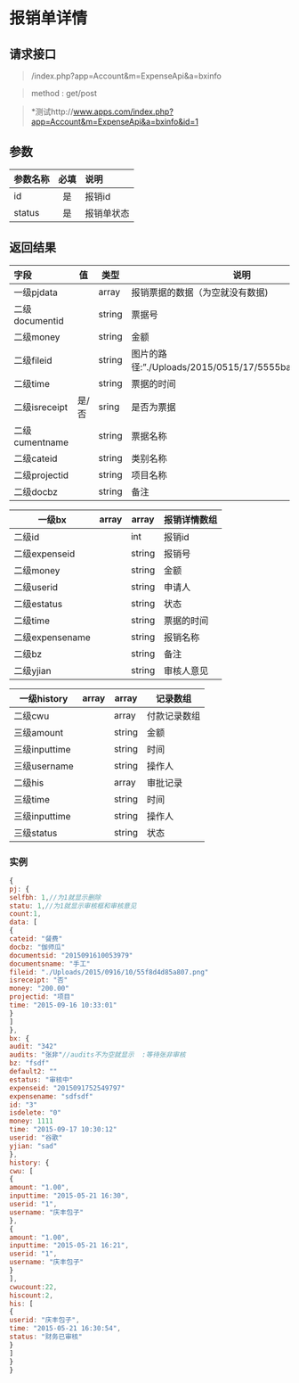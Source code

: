 # 报销单详情
## 请求接口 

> /index.php?app=Account&m=ExpenseApi&a=bxinfo

>  method : get/post

> *测试http://www.apps.com/index.php?app=Account&m=ExpenseApi&a=bxinfo&id=1
## 参数

| 参数名称      |    必填 | 说明  |
| :-------- | :--------:| :-- |
|id| 是| 报销id |
|status| 是| 报销单状态|

## 返回结果
|字段 |  值| 类型 | 说明|
|:----|----|----|-----|
|一级pjdata||array|报销票据的数据（为空就没有数据)|
|二级documentid||string|票据号|
|二级money ||string|金额|
|二级fileid||string|图片的路径:”./Uploads/2015/0515/17/5555bad8752ce.png”|
|二级time  ||string|票据的时间|
|二级isreceipt| 是/否 |sring|是否为票据|
|二级cumentname|  |string|票据名称|
|二级cateid|  |string|类别名称|
|二级projectid|  |string|项目名称|
|二级docbz|  |string|备注|
 
|一级bx|array |array|报销详情数组|
|----|----|----|-----|
|二级id||int|报销id|
|二级expenseid||string|报销号|
|二级money||string|金额|
|二级userid||string|申请人|
|二级estatus||string|状态|
|二级time||string|票据的时间|
|二级expensename||string|报销名称|
|二级bz||string|备注|
|二级yjian||string|审核人意见|

|一级history|array |array|记录数组|
|----|----|----|-----|
|二级cwu||array |付款记录数组|
|三级amount|  |string|金额|
|三级inputtime|  |string|时间|
|三级username|  |string|操作人|
|二级his||array|审批记录|
|三级time|  |string|时间|
|三级inputtime|  |string|操作人|
|三级status|  |string|状态|

### 实例

``` javascript
{
pj: {
selfbh: 1,//为1就显示删除
statu: 1,//为1就显示审核框和审核意见
count:1,
data: [
{
cateid: "餐费"
docbz: "伽师瓜"
documentsid: "2015091610053979"
documentsname: "手工"
fileid: "./Uploads/2015/0916/10/55f8d4d85a807.png"
isreceipt: "否"
money: "200.00"
projectid: "项目"
time: "2015-09-16 10:33:01"
}
]
},
bx: {
audit: "342"
audits: "张非"//audits不为空就显示  :等待张非审核
bz: "fsdf"
default2: ""
estatus: "审核中"
expenseid: "2015091752549797"
expensename: "sdfsdf"
id: "3"
isdelete: "0"
money: 1111
time: "2015-09-17 10:30:12"
userid: "谷歌"
yjian: "sad"
},
history: {
cwu: [
{
amount: "1.00",
inputtime: "2015-05-21 16:30",
userid: "1",
username: "庆丰包子"
},
{
amount: "1.00",
inputtime: "2015-05-21 16:21",
userid: "1",
username: "庆丰包子"
}
],
cwucount:22,
hiscount:2,
his: [
{
userid: "庆丰包子",
time: "2015-05-21 16:30:54",
status: "财务已审核"
}
]
}
}